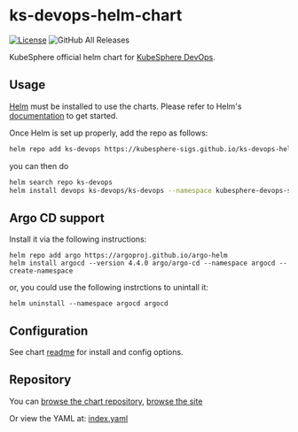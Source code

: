# ks-devops-helm-chart

[![License](https://img.shields.io/badge/License-Apache%202.0-blue.svg)](https://opensource.org/licenses/Apache-2.0)
![GitHub All Releases](https://img.shields.io/github/downloads/kubesphere-sigs/ks-devops-helm-chart/total)

KubeSphere official helm chart for [KubeSphere DevOps](https://github.com/kubesphere/ks-devops).

## Usage

[Helm](https://helm.sh) must be installed to use the charts.
Please refer to Helm's [documentation](https://helm.sh/docs/) to get started.

Once Helm is set up properly, add the repo as follows:

```bash
helm repo add ks-devops https://kubesphere-sigs.github.io/ks-devops-helm-chart/
```

you can then do

```bash
helm search repo ks-devops
helm install devops ks-devops/ks-devops --namespace kubesphere-devops-system --create-namespace
```

## Argo CD support
Install it via the following instructions:

```shell
helm repo add argo https://argoproj.github.io/argo-helm
helm install argocd --version 4.4.0 argo/argo-cd --namespace argocd --create-namespace
```

or, you could use the following instrctions to unintall it:
```shell
helm uninstall --namespace argocd argocd
```

## Configuration

See chart [readme](https://github.com/kubesphere-sigs/ks-devops-helm-chart/blob/master/charts/ks-devops/README.md) for install and config options.

## Repository

You can [browse the chart repository](https://github.com/kubesphere-sigs/ks-devops-helm-chart), [browse the site](https://kubesphere-sigs.github.io/ks-devops-helm-chart/) 

Or view the YAML at: [index.yaml](https://kubesphere-sigs.github.io/ks-devops-helm-chart/index.yaml)

